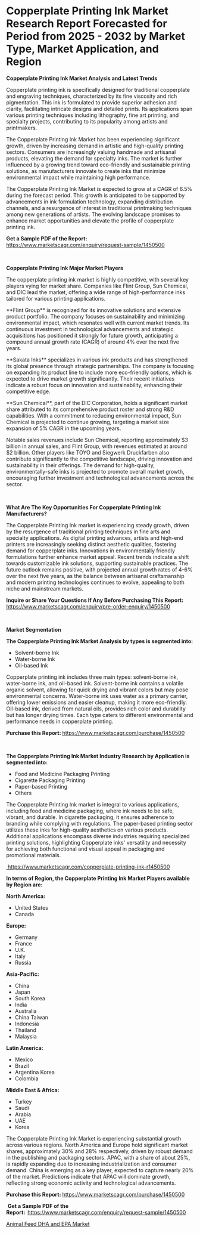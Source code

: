 <p><h1>Copperplate Printing Ink Market Research Report Forecasted for Period from 2025 -  2032 by Market Type, Market Application, and Region</h1></p><p><strong>Copperplate Printing Ink Market Analysis and Latest Trends</strong></p>
<p><p>Copperplate printing ink is specifically designed for traditional copperplate and engraving techniques, characterized by its fine viscosity and rich pigmentation. This ink is formulated to provide superior adhesion and clarity, facilitating intricate designs and detailed prints. Its applications span various printing techniques including lithography, fine art printing, and specialty projects, contributing to its popularity among artists and printmakers.</p><p>The Copperplate Printing Ink Market has been experiencing significant growth, driven by increasing demand in artistic and high-quality printing sectors. Consumers are increasingly valuing handmade and artisanal products, elevating the demand for specialty inks. The market is further influenced by a growing trend toward eco-friendly and sustainable printing solutions, as manufacturers innovate to create inks that minimize environmental impact while maintaining high performance.</p><p>The Copperplate Printing Ink Market is expected to grow at a CAGR of 6.5% during the forecast period. This growth is anticipated to be supported by advancements in ink formulation technology, expanding distribution channels, and a resurgence of interest in traditional printmaking techniques among new generations of artists. The evolving landscape promises to enhance market opportunities and elevate the profile of copperplate printing ink.</p></p>
<p><strong>Get a Sample PDF of the Report:&nbsp;</strong> <a href="https://www.marketscagr.com/enquiry/request-sample/1450500?utm_campaign=3510&utm_medium=2&utm_source=Github&utm_content=ia&utm_term=03042025&utm_id=copperplate-printing-ink">https://www.marketscagr.com/enquiry/request-sample/1450500</a></p>
<p>&nbsp;</p>
<p><strong>Copperplate Printing Ink Major Market Players</strong></p>
<p><p>The copperplate printing ink market is highly competitive, with several key players vying for market share. Companies like Flint Group, Sun Chemical, and DIC lead the market, offering a wide range of high-performance inks tailored for various printing applications.</p><p>**Flint Group** is recognized for its innovative solutions and extensive product portfolio. The company focuses on sustainability and minimizing environmental impact, which resonates well with current market trends. Its continuous investment in technological advancements and strategic acquisitions has positioned it strongly for future growth, anticipating a compound annual growth rate (CAGR) of around 4% over the next five years.</p><p>**Sakata Inks** specializes in various ink products and has strengthened its global presence through strategic partnerships. The company is focusing on expanding its product line to include more eco-friendly options, which is expected to drive market growth significantly. Their recent initiatives indicate a robust focus on innovation and sustainability, enhancing their competitive edge.</p><p>**Sun Chemical**, part of the DIC Corporation, holds a significant market share attributed to its comprehensive product roster and strong R&D capabilities. With a commitment to reducing environmental impact, Sun Chemical is projected to continue growing, targeting a market size expansion of 5% CAGR in the upcoming years.</p><p>Notable sales revenues include Sun Chemical, reporting approximately $3 billion in annual sales, and Flint Group, with revenues estimated at around $2 billion. Other players like TOYO and Siegwerk Druckfarben also contribute significantly to the competitive landscape, driving innovation and sustainability in their offerings. The demand for high-quality, environmentally-safe inks is projected to promote overall market growth, encouraging further investment and technological advancements across the sector.</p></p>
<p>&nbsp;</p>
<p><strong>What Are The Key Opportunities For Copperplate Printing Ink Manufacturers?</strong></p>
<p><p>The Copperplate Printing Ink market is experiencing steady growth, driven by the resurgence of traditional printing techniques in fine arts and specialty applications. As digital printing advances, artists and high-end printers are increasingly seeking distinct aesthetic qualities, fostering demand for copperplate inks. Innovations in environmentally friendly formulations further enhance market appeal. Recent trends indicate a shift towards customizable ink solutions, supporting sustainable practices. The future outlook remains positive, with projected annual growth rates of 4-6% over the next five years, as the balance between artisanal craftsmanship and modern printing technologies continues to evolve, appealing to both niche and mainstream markets.</p></p>
<p><strong>Inquire or Share Your Questions If Any Before Purchasing This Report:</strong> <a href="https://www.marketscagr.com/enquiry/pre-order-enquiry/1450500?utm_campaign=3510&utm_medium=2&utm_source=Github&utm_content=ia&utm_term=03042025&utm_id=copperplate-printing-ink">https://www.marketscagr.com/enquiry/pre-order-enquiry/1450500</a></p>
<p>&nbsp;</p>
<p><strong>Market Segmentation</strong></p>
<p><strong>The Copperplate Printing Ink Market Analysis by types is segmented into:</strong></p>
<p><ul><li>Solvent-borne Ink</li><li>Water-borne Ink</li><li>Oil-based Ink</li></ul></p>
<p><p>Copperplate printing ink includes three main types: solvent-borne ink, water-borne ink, and oil-based ink. Solvent-borne ink contains a volatile organic solvent, allowing for quick drying and vibrant colors but may pose environmental concerns. Water-borne ink uses water as a primary carrier, offering lower emissions and easier cleanup, making it more eco-friendly. Oil-based ink, derived from natural oils, provides rich color and durability but has longer drying times. Each type caters to different environmental and performance needs in copperplate printing.</p></p>
<p><strong>Purchase this Report:&nbsp;</strong><a href="https://www.marketscagr.com/purchase/1450500?utm_campaign=3510&utm_medium=2&utm_source=Github&utm_content=ia&utm_term=03042025&utm_id=copperplate-printing-ink">https://www.marketscagr.com/purchase/1450500</a></p>
<p>&nbsp;</p>
<p><strong>The Copperplate Printing Ink Market Industry Research by Application is segmented into:</strong></p>
<p><ul><li>Food and Medicine Packaging Printing</li><li>Cigarette Packaging Printing</li><li>Paper-based Printing</li><li>Others</li></ul></p>
<p><p>The Copperplate Printing Ink market is integral to various applications, including food and medicine packaging, where ink needs to be safe, vibrant, and durable. In cigarette packaging, it ensures adherence to branding while complying with regulations. The paper-based printing sector utilizes these inks for high-quality aesthetics on various products. Additional applications encompass diverse industries requiring specialized printing solutions, highlighting Copperplate inks' versatility and necessity for achieving both functional and visual appeal in packaging and promotional materials.</p></p>
<p><a href="https://www.marketscagr.com/copperplate-printing-ink-r1450500?utm_campaign=3510&utm_medium=2&utm_source=Github&utm_content=ia&utm_term=03042025&utm_id=copperplate-printing-ink">&nbsp;https://www.marketscagr.com/copperplate-printing-ink-r1450500</a></p>
<p><strong>In terms of Region, the Copperplate Printing Ink Market Players available by Region are:</strong></p>
<p>
    <p> <strong> North America: </strong>
        <ul>
            <li>United States</li>
            <li>Canada</li>
        </ul>
        </p> 
    <p> <strong> Europe: </strong>
        <ul>
            <li>Germany</li>
            <li>France</li>
            <li>U.K.</li>
            <li>Italy</li>
            <li>Russia</li>
        </ul>
        </p> 
    <p> <strong> Asia-Pacific: </strong>
        <ul>
            <li>China</li>
            <li>Japan</li>
            <li>South Korea</li>
            <li>India</li>
            <li>Australia</li>
            <li>China Taiwan</li>
            <li>Indonesia</li>
            <li>Thailand</li>
            <li>Malaysia</li>
        </ul>
        </p> 
    <p> <strong> Latin America: </strong>
        <ul>
            <li>Mexico</li>
            <li>Brazil</li>
            <li>Argentina Korea</li>
            <li>Colombia</li>
        </ul>
        </p> 
    <p> <strong> Middle East & Africa: </strong>
        <ul>
            <li>Turkey</li>
            <li>Saudi</li>
            <li>Arabia</li>
            <li>UAE</li>
            <li>Korea</li>
        </ul>
    </p>
    </p>
<p><p>The Copperplate Printing Ink Market is experiencing substantial growth across various regions. North America and Europe hold significant market shares, approximately 30% and 28% respectively, driven by robust demand in the publishing and packaging sectors. APAC, with a share of about 25%, is rapidly expanding due to increasing industrialization and consumer demand. China is emerging as a key player, expected to capture nearly 20% of the market. Predictions indicate that APAC will dominate growth, reflecting strong economic activity and technological advancements.</p></p>
<p><strong>Purchase this Report: </strong><a href="https://www.marketscagr.com/purchase/1450500?utm_campaign=3510&utm_medium=2&utm_source=Github&utm_content=ia&utm_term=03042025&utm_id=copperplate-printing-ink">https://www.marketscagr.com/purchase/1450500</a></p>
<p>&nbsp;<strong>Get a Sample PDF of the Report:&nbsp;&nbsp;</strong><a href="https://www.marketscagr.com/enquiry/request-sample/1450500?utm_campaign=3510&utm_medium=2&utm_source=Github&utm_content=ia&utm_term=03042025&utm_id=copperplate-printing-ink">https://www.marketscagr.com/enquiry/request-sample/1450500</a></p>
<p><strong></strong></p>
<p><p><a href="https://github.com/yepezkommakp/Market-Research-Report-List-1/blob/main/animal-feed-dha-and-epa-market.md?utm_campaign=3510&utm_medium=2&utm_source=Github&utm_content=ia&utm_term=03042025&utm_id=copperplate-printing-ink">Animal Feed DHA and EPA Market</a></p></p>